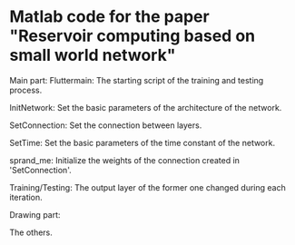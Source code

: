 # Matlab code for the paper "Reservoir computing based on small world network"

Main part:
Fluttermain: The starting script of the training and testing process.

InitNetwork: Set the basic parameters of the architecture of the network.

SetConnection: Set the connection between layers.

SetTime: Set the basic parameters of the time constant of the network.

sprand_me: Initialize the weights of the connection created in 'SetConnection'.

Training/Testing: The output layer of the former one changed during each iteration.

Drawing part:

The others.